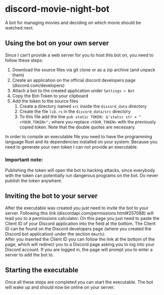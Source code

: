 # discord-movie-night-bot
A bot for managing movies and deciding on which movie should be watched next.

## Using the bot on your own server
Since I can't provide a web server for you to host this bot on, you need to follow these steps:
1. Download the source files via git clone or as a zip archive (and unpack them)
1. Create an application on the official discord developers page (discord.com/developers)
1. Attach a bot to the created application under `Settings > Bot` 
1. Copy the Bot-Token to your clipboard
1. Add the token to the source files
    1. Create a directory named `src` inside the `discord_data` directory
    1. Create the file `lib.rs` in the `discord_data/src` directory
    1. To this file add the line `pub static TOKEN: &'static str = "<YOUR_TOKEN>";` where you replace `<YOUR_TOKEN>` with the previously copied token. Note that the double quotes are necessary.

In order to compile an executable file you need to have the programming language Rust and its dependencies installed on your system. Because you need to generate your own token I can not provide an executable.

### Important note: 
Publishing the token will open the bot to hacking attacks, since everybody with the token can potentially run dangerous programs on the bot. Do never publish the token anywhere.

## Inviting the bot to your server
After the executable was created you just need to invite the bot to your server.
Following this link (discordapi.com/permissions.html#257088) will lead you to a permissions calculator. On this page you just need to paste the Client ID of your Discord application into the field at the bottom. The Client ID can be found on the Discord developers page (where you created the Discord bot application) under the section `OAuth2`.  
After you inserted the Client ID you can follow the link at the bottom of the page, which will redirect you to a Discord page asking you to log into your Discord account. If you are logged in, the page will prompt you to enter a server to add the bot to.

## Starting the executable
Once all these steps are completed you can start the executable. The bot will wake up and should now be online on your server.